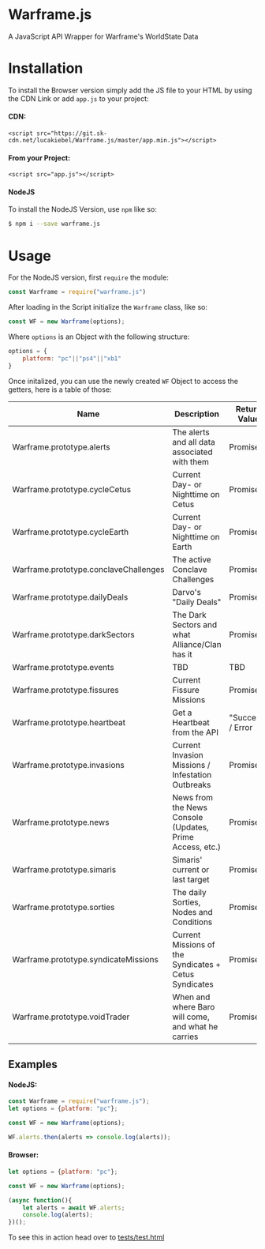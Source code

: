 # Warframe.js
A JavaScript API Wrapper for Warframe's WorldState Data

# Installation

To install the Browser version simply add the JS file to your HTML by using the CDN Link or add `app.js` to your project:

#### CDN:
``<script src="https://git.sk-cdn.net/lucakiebel/Warframe.js/master/app.min.js"></script>``

#### From your Project:

``<script src="app.js"></script>``

#### NodeJS

To install the NodeJS Version, use `npm` like so:

```bash
$ npm i --save warframe.js
```


# Usage

For the NodeJS version, first `require` the module:

```javascript
const Warframe = require("warframe.js")
```

After loading in the Script initialize the `Warframe` class, like so:

```javascript
const WF = new Warframe(options);
```

Where `options` is an Object with the following structure:

```javascript
options = {
    platform: "pc"||"ps4"||"xb1"
}
```


Once initalized, you can use the newly created `WF` Object to access the getters, here is a table of those:


| Name                                  | Description                                              | Return Value      |
|---------------------------------------|----------------------------------------------------------|-------------------|
| Warframe.prototype.alerts             | The alerts and all data associated with them             | Promise           |
| Warframe.prototype.cycleCetus         | Current Day- or Nighttime on Cetus                       | Promise           |
| Warframe.prototype.cycleEarth         | Current Day- or Nighttime on Earth                       | Promise           |
| Warframe.prototype.conclaveChallenges | The active Conclave Challenges                           | Promise           |
| Warframe.prototype.dailyDeals         | Darvo's "Daily Deals"                                    | Promise           |
| Warframe.prototype.darkSectors        | The Dark Sectors and what Alliance/Clan has it           | Promise           |
| Warframe.prototype.events             | TBD                                                      | TBD               |
| Warframe.prototype.fissures           | Current Fissure Missions                                 | Promise           |
| Warframe.prototype.heartbeat          | Get a Heartbeat from the API                             | "Success" / Error |
| Warframe.prototype.invasions          | Current Invasion Missions / Infestation Outbreaks        | Promise           |
| Warframe.prototype.news               | News from the News Console (Updates, Prime Access, etc.) | Promise           |
| Warframe.prototype.simaris            | Simaris' current or last target                          | Promise           |
| Warframe.prototype.sorties            | The daily Sorties, Nodes and Conditions                  | Promise           |
| Warframe.prototype.syndicateMissions  | Current Missions of the Syndicates + Cetus Syndicates    | Promise           |
| Warframe.prototype.voidTrader         | When and where Baro will come, and what he carries       | Promise           |


## Examples

#### NodeJS:

```javascript
const Warframe = require("warframe.js");
let options = {platform: "pc"};

const WF = new Warframe(options);

WF.alerts.then(alerts => console.log(alerts));
```

#### Browser:

```javascript
let options = {platform: "pc"};

const WF = new Warframe(options);

(async function(){
    let alerts = await WF.alerts;
    console.log(alerts);
})();
```

To see this in action head over to [tests/test.html](https://lucakiebel.github.io/Warframe.js/tests/test.html)
